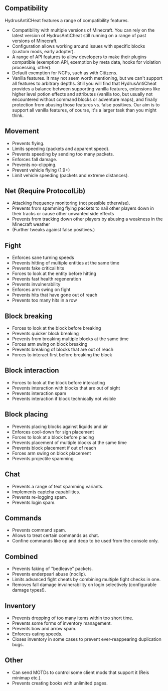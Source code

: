 ## Compatibility
HydrusAntiCHeat features a range of compatibility features.
* Compatibility with multiple versions of Minecraft. You can rely on the latest version of HydrusAntiCheat still running on a range of past versions of Minecraft.
* Configuration allows working around issues with specific blocks (custom mods, early adopter).
* A range of API features to allow developers to make their plugins compatible (exemption API, exemption by meta data, hooks for violation processing, other).
* Default exemption for NCPs, such as with Citizens.
* Vanilla features. It may not seem worth mentioning, but we can't support all features to arbitrary depths. Still you will find that HydrusAntiCheat provides a balance between supporting vanilla features, extensions like higher level potion effects and attributes (vanilla too, but usually not encountered without command blocks or adventure maps), and finally protection from abusing those features vs. false positives. Our aim is to support all vanilla features, of course, it's a larger task than you might think.

## Movement
* Prevents flying.
* Limits speeding (packets and apparent speed).
* Prevents speeding by sending too many packets.
* Enforces fall damage.
* Prevents no-clipping.
* Prevent vehicle flying (1.9+)
* Limit vehicle speeding (packets and extreme distances).

## Net (Require ProtocolLib)
* Attacking frequency monitoring (not possible otherwise).
* Prevents from spamming flying packets to nail other players down in their tracks or cause other unwanted side effects
* Prevents from tracking down other players by abusing a weakness in the Minecraft weather
* (Further tweaks against false positives.)
 
## Fight
* Enforces sane turning speeds
* Prevents hitting of multiple entities at the same time
* Prevents fake critical hits
* Forces to look at the entity before hitting
* Prevents fast health regeneration
* Prevents invulnerability
* Enforces arm swing on fight
* Prevents hits that have gone out of reach
* Prevents too many hits in a row

## Block breaking
* Forces to look at the block before breaking
* Prevents quicker block breaking
* Prevents from breaking multiple blocks at the same time
* Forces arm swing on block breaking
* Prevents breaking of blocks that are out of reach
* Forces to interact first before breaking the block

## Block interaction
* Forces to look at the block before interacting
* Prevents interaction with blocks that are out of sight
* Prevents interaction spam
* Prevents interaction if block technically not visible

## Block placing
* Prevents placing blocks against liquids and air
* Enforces cool-down for sign placement
* Forces to look at a block before placing
* Prevents placement of multiple blocks at the same time
* Prevents block placement if out of reach
* Forces arm swing on block placement
* Prevents projectile spamming

## Chat
* Prevents a range of text spamming variants.
* Implements captcha capabilities.
* Prevents re-logging spam.
* Prevents login spam.

## Commands
* Prevents command spam.
* Allows to treat certain commands as chat.
* Confine commands like op and deop to be used from the console only.

## Combined
* Prevents faking of "bedleave" packets.
* Prevents enderpearl abuse (noclip).
* Limits advanced fight cheats by combining multiple fight checks in one.
* Removes fall damage invulnerability on login selectively (configurable damage types!).

## Inventory
* Prevents dropping of too many items within too short time.
* Prevents some forms of inventory management.
* Prevents bow and arrow spam.
* Enforces eating speeds.
* Closes inventory in some cases to prevent ever-reappearing duplication bugs.

## Other
* Can send MOTDs to control some client mods that support it (Reis minimap etc.).
* Prevents creating books with unlimited pages.
